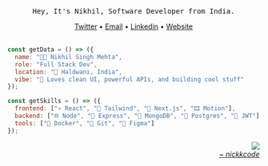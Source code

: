 <div align="center">
  <pre>Hey, It's Nikhil, Software Developer from India.</pre>
  <a href="https://www.x.com/nickkcodee">Twitter</a>
  •
  <a href="mailto:25nikmehta@gmail.com">Email</a>
  •
  <a href="https://www.linkedin.com/in/nickkcode">Linkedin</a>
  •
  <a href="https://portfolio-smoky-chi-69.vercel.app/blog">Website</a>
</div>

<div>&nbsp;</div>

<div>
  <div align="left">
  
```javascript
const getData = () => ({
  name: "👨‍💻 Nikhil Singh Mehta",
  role: "Full Stack Dev",
  location: "📍 Haldwani, India",
  vibe: "🚀 Loves clean UI, powerful APIs, and building cool stuff"
});

const getSkills = () => ({
  frontend: ["⚛️ React", "💨 Tailwind", "🧠 Next.js", "🎞️ Motion"],
  backend: ["🌐 Node", "🚪 Express", "🍃 MongoDB", "🐘 Postgres", "🔐 JWT"],
  tools: ["🐳 Docker", "📁 Git", "🎨 Figma"]
});
```
  </div>
  <div align="right" width="200">
    <img src="https://media4.giphy.com/media/v1.Y2lkPTc5MGI3NjExM2R0djFsMmRwenZoaDg0bnV5Zjg2OWhvMzk0NTJxZmR0dnh1dm9sdyZlcD12MV9pbnRlcm5hbF9naWZfYnlfaWQmY3Q9cw/5TP5AzxgesmNsQvdXl/giphy.gif"/>
  </div>
</div>


<div align="right" width="200">
  <a href="https://portfolio-smoky-chi-69.vercel.app/blog">
    <i>~ nickkcode</i>
  </a>
</div>
